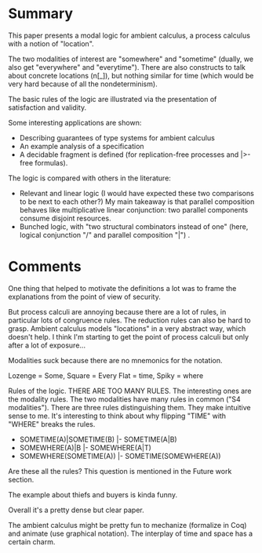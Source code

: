 # Summary

This paper presents a modal logic for ambient calculus, a process calculus with a notion of "location".

The two modalities of interest are "somewhere" and "sometime" (dually, we also
get "everywhere" and "everytime"). There are also constructs to talk about
concrete locations (n[_]), but nothing similar for time (which would be very
hard because of all the nondeterminism).

The basic rules of the logic are illustrated via the presentation of
satisfaction and validity.

Some interesting applications are shown:
- Describing guarantees of type systems for ambient calculus
- An example analysis of a specification
- A decidable fragment is defined (for replication-free processes and |>-free formulas).

The logic is compared with others in the literature:
- Relevant and linear logic (I would have expected these two comparisons to be
  next to each other?) My main takeaway is that parallel composition behaves
  like multiplicative linear conjunction: two parallel components consume
  disjoint resources.
- Bunched logic, with "two structural combinators instead of one" (here,
  logical conjunction "/\" and parallel composition "|") .

# Comments

One thing that helped to motivate the definitions a lot was to frame
the explanations from the point of view of security.

But process calculi are annoying because there are a lot of rules,
in particular lots of congruence rules. The reduction rules can also be
hard to grasp. Ambient calculus models "locations" in a very abstract way,
which doesn't help. I think I'm starting to get the point of process calculi
but only after a lot of exposure...

Modalities suck because there are no mnemonics for the notation.

Lozenge = Some, Square = Every
Flat = time, Spiky = where

Rules of the logic. THERE ARE TOO MANY RULES.
The interesting ones are the modality rules.
The two modalities have many rules in common ("S4 modalities").
There are three rules distinguishing them. They make intuitive sense to me.
It's interesting to think about why flipping "TIME" with "WHERE"
breaks the rules.

- SOMETIME(A)|SOMETIME(B) |- SOMETIME(A|B)
- SOMEWHERE(A)|B |- SOMEWHERE(A|T)
- SOMEWHERE(SOMETIME(A)) |- SOMETIME(SOMEWHERE(A))

Are these all the rules?
This question is mentioned in the Future work section.

The example about thiefs and buyers is kinda funny.

Overall it's a pretty dense but clear paper.

The ambient calculus might be pretty fun to mechanize (formalize in Coq) and
animate (use graphical notation). The interplay of time and space has a certain
charm.
